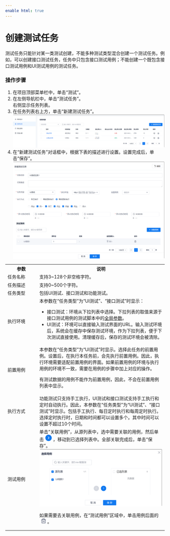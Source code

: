 ```yaml
---
enable html: true
---
```

# 创建测试任务

测试任务只能针对某一类测试创建，不能多种测试类型混合创建一个测试任务。例如，可以创建接口测试任务，任务中只包含接口测试用例；不能创建一个既包含接口测试用例和UI测试用例的测试任务。

### 操作步骤
1. 在项目顶部菜单栏中，单击“测试”。
2. 在左侧导航栏中，单击“测试任务”。           
     右侧显示任务列表。            
3. 在任务列表右上方，单击“新建测试任务”。          
    <img src="fig/测试-UI-任务01.png" style="zoom:50%">          
4. 在“新建测试任务”对话框中，根据下表的描述进行设置。设置完成后，单击“保存”。
     <img src="fig/测试-UI-任务03.png" style="zoom:50%">

 <style>
table th:first-of-type {
    width: 20%;
}
table th:nth-of-type(2) {
    width: 80%;
}
</style>

  <table>
<tr>
    <th>参数</th>
    <th>说明</th>
</tr>
<tr>
    <td>任务名称 </td>
    <td>支持3~128个非空格字符。</td>
</tr>
<tr>
    <td>任务描述</td>
    <td>支持0~500个字符。</td>
</tr>
<tr>
    <td>任务类型</td>
    <td>包括UI测试、接口测试和功能测试。</td>
</tr>
<tr>
    <td>执行环境</td>
    <td>本参数在“任务类型”为“UI测试”、“接口测试”时显示：<ul><li>接口测试：环境从下拉列表中选择。下拉列表的取值来源于接口测试用例的测试脚本中的<a href="11.2.2.2.6-set-global-parm.md">全局参数</a>。</li><li>UI测试：环境可以直接输入测试界面的URL。输入测试环境后，系统会在缓存中保存测试环境，作为下拉列表，便于下次测试直接使用。清理缓存后，保存的测试环境会被清除。</li></ul></td>
</tr>
<tr>
    <td>前置用例</td>
    <td>本参数在“任务类型”为“UI测试”时显示。选择此任务的前置用例。设置后，在执行本任务前，会先执行前置用例。因此，执行环境需要适配前置用例的界面。如果前置用例的环境与执行用例的环境不一致，需要在用例的步骤中加上对应的操作。<p>有测试数据的用例不能作为前置用例，因此，不会在前置用例列表中显示。</p></td>
</tr>
<tr>
    <td>执行方式</td>
    <td>功能测试只支持手工执行，UI测试和接口测试支持手工执行和定时自动执行。因此，本参数在“任务类型”为“UI测试”、“接口测试”时显示。包括手工执行、每日定时执行和每周定时执行。选择定时执行时，日期和时间都可以设置多个。其中时间可以设置不超过10个时间。</td>
</tr>
<tr>
    <td>测试用例</td>
    <td>单击“关联用例”，从源列表中，选中需要关联的用例，然后单击<img src="fig/右移.png">，移动到已选择列表中。全部关联完成后，单击“保存”。<img src="fig/测试-UI-任务02.png" style="zoom:40%"><p>如果需要去关联用例，在“测试用例”区域中，单击用例后面的<img src="fig/delete01.png">。</td>
</tr>
</table>

